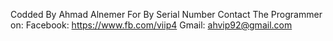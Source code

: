 Codded By Ahmad Alnemer
For By Serial Number Contact The Programmer on:
Facebook: https://www.fb.com/viip4
Gmail: ahvip92@gmail.com
